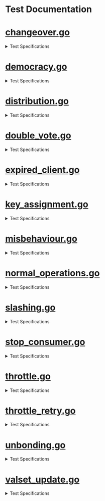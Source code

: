 # Test Documentation

# [changeover.go](../../tests/integration/changeover.go) 
<details><summary> Test Specifications </summary>

| Function | Short Description |
|----------|-------------------|
 [TestRecycleTransferChannel](../../tests/integration/changeover.go#L17) | TestRecycleTransferChannel tests that an existing transfer channel can be reused when transitioning from a standalone to a consumer chain.<details><summary>Details</summary>The test case:<br>* sets up a provider chain and a standalone chain<br>* creates a connection between the two chains<br>* creates a transfer channel between the two chains<br>* transitions the standalone chain to a consumer chain<br>* confirms that no extra transfer channel is created, thus only one transfer channel and one CCV channel exist.</details> |
</details>

# [democracy.go](../../tests/integration/democracy.go) 
<details><summary> Test Specifications </summary>

| Function | Short Description |
|----------|-------------------|
 [TestDemocracyRewardsDistribution](../../tests/integration/democracy.go#L78) | TestDemocracyRewardsDistribution checks that rewards to democracy representatives, community pool, and provider redistribution account are done correctly.<details><summary>Details</summary>* Set up a democracy consumer chain.<br>* Create a new block.<br>* Check that rewards to democracy representatives, community pool, and provider redistribution account are distributed in the right proportions.</details> |
 [TestDemocracyGovernanceWhitelisting](../../tests/integration/democracy.go#L194) | TestDemocracyGovernanceWhitelisting checks that only whitelisted governance proposals can be executed on democracy consumer chains.<details><summary>Details</summary>For context, see the whitelist for proposals in app/consumer-democracy/proposals_whitelisting.go.<br>* Set up a democracy consumer chain.<br>* Submit a proposal containing changes to the auth and mint module parameters.<br>* Check that the proposal is not executed, since the change to the auth module is not whitelisted.<br>* Submit a proposal containing changes *only* to the mint module parameters.<br>* Check that the proposal is executed, since the change to the mint module is whitelisted.<br>* Submit a proposal containing changes *only* to the auth module parameters.<br>* Check that again, the proposal is not executed, since the change to the auth module is not whitelisted.</details> |
 [TestDemocracyMsgUpdateParams](../../tests/integration/democracy.go#L294) | TestDemocracyMsgUpdateParams checks that the consumer parameters can be updated through a governance proposal.<details><summary>Details</summary>* Set up a democracy consumer chain.<br>* Submit a proposal containing changes to the consumer module parameters.<br>* Check that the proposal is executed, and the parameters are updated.</details> |
</details>

# [distribution.go](../../tests/integration/distribution.go) 
<details><summary> Test Specifications </summary>

| Function | Short Description |
|----------|-------------------|
 [TestRewardsDistribution](../../tests/integration/distribution.go#L32) | TestRewardsDistribution tests the distribution of rewards from the consumer chain to the provider chain.<details><summary>Details</summary>* Set up a provider and consumer chain and completes the channel initialization.<br>* Send tokens into the FeeCollector on the consumer chain,<br>and check that these tokens distributed correctly across the provider and consumer chain.<br>* Check that the tokens are distributed purely on the consumer chain,<br>then advance the block height to make the consumer chain send a packet with rewards to the provider chain.<br>* Don't whitelist the consumer denom, so that the tokens stay in the ConsumerRewardsPool on the provider chain.</details> |
 [TestSendRewardsRetries](../../tests/integration/distribution.go#L190) | TestSendRewardsRetries tests that failed reward transmissions are retried every BlocksPerDistributionTransmission blocks<details><summary>Details</summary>* Set up a provider and consumer chain and complete the channel initialization.<br>* Fill the fee pool on the consumer chain, then corrupt the transmission channel<br>and try to send rewards to the provider chain, which should fail.<br>* Advance the block height to trigger a retry of the reward transmission, and confirm that this time, the transmission is successful.</details> |
 [TestEndBlockRD](../../tests/integration/distribution.go#L272) | TestEndBlockRD tests that the last transmission block height is correctly updated after the expected number of block have passed.<details><summary>Details</summary>* Set up CCV and transmission channels between the provider and consumer chains.<br>* Fill the fee pool on the consumer chain, prepare the system for reward<br>distribution, and optionally corrupt the transmission channel to simulate failure scenarios.<br>* After advancing the block height, verify whether the LBTH is updated correctly<br>and if the escrow balance changes as expected.<br>* Check that the IBC transfer states are discarded if the reward distribution<br>to the provider has failed.<br><br>Note: this method is effectively a unit test for EndBLockRD(), but is written as an integration test to avoid excessive mocking.</details> |
 [TestSendRewardsToProvider](../../tests/integration/distribution.go#L395) | TestSendRewardsToProvider is effectively a unit test for SendRewardsToProvider(), but is written as an integration test to avoid excessive mocking.<details><summary>Details</summary>* Set up CCV and transmission channels between the provider and consumer chains.<br>* Verify the SendRewardsToProvider() function under various scenarios and checks if the<br>function handles each scenario correctly by ensuring the expected number of token transfers.</details> |
 [TestIBCTransferMiddleware](../../tests/integration/distribution.go#L542) | TestIBCTransferMiddleware tests the logic of the IBC transfer OnRecvPacket callback.<details><summary>Details</summary>* Set up IBC and transfer channels.<br>* Simulate various scenarios of token transfers from the provider chain to<br>the consumer chain, and evaluate how the middleware processes these transfers.<br>* Ensure that token transfers are handled correctly and rewards are allocated as expected.</details> |
 [TestAllocateTokens](../../tests/integration/distribution.go#L736) | TestAllocateTokens is a happy-path test of the consumer rewards pool allocation to opted-in validators and the community pool.<details><summary>Details</summary>* Set up a provider chain and multiple consumer chains, and initialize the channels between them.<br>* Fund the consumer rewards pools on the provider chain and allocate rewards to the consumer chains.<br>* Begin a new block to cause rewards to be distributed to the validators and the community pool,<br>and check that the rewards are allocated as expected.</details> |
 [TestAllocateTokensToConsumerValidators](../../tests/integration/distribution.go#L883) | TestAllocateTokensToConsumerValidators tests the allocation of tokens to consumer validators.<details><summary>Details</summary>* The test exclusively uses the provider chain.<br>* Set up a current set of consumer validators, then call the AllocateTokensToConsumerValidators<br>function to allocate a number of tokens to the validators.<br>* Check that the expected number of tokens were allocated to the validators.<br>* The test covers the following scenarios:<br>  - The tokens to be allocated are empty<br>  - The consumer validator set is empty<br>  - The tokens are allocated to a single validator<br>  - The tokens are allocated to multiple validators</details> |
 [TestAllocateTokensToConsumerValidatorsWithDifferentValidatorHeights](../../tests/integration/distribution.go#L1028) | TestAllocateTokensToConsumerValidatorsWithDifferentValidatorHeights tests AllocateTokensToConsumerValidators test with consumer validators that have different heights.<details><summary>Details</summary>* Set up a context where the consumer validators have different join heights and verify that rewards are<br>correctly allocated only to validators who have been active long enough.<br>* Ensure that rewards are evenly distributed among eligible validators, that validators<br>can withdraw their rewards correctly, and that no rewards are allocated to validators<br>who do not meet the required join height criteria.<br>* Confirm that validators that have been consumer validators for some time receive rewards,<br>while validators that recently became consumer validators do not receive rewards.</details> |
 [TestMultiConsumerRewardsDistribution](../../tests/integration/distribution.go#L1148) | TestMultiConsumerRewardsDistribution tests the rewards distribution of multiple consumers chains.<details><summary>Details</summary>* Set up multiple consumer and transfer channels and verify the distribution of rewards from<br>various consumer chains to the provider's reward pool.<br>* Ensure that the consumer reward pools are correctly populated<br>and that rewards are properly transferred to the provider.<br>* Checks that the provider's reward pool balance reflects the accumulated<br>rewards from all consumer chains after processing IBC transfer packets and relaying<br>committed packets.</details> |
</details>

# [double_vote.go](../../tests/integration/double_vote.go) 
<details><summary> Test Specifications </summary>

| Function | Short Description |
|----------|-------------------|
 [TestHandleConsumerDoubleVoting](../../tests/integration/double_vote.go#L23) | TestHandleConsumerDoubleVoting tests the handling of double voting evidence from the consumer chain.<details><summary>Details</summary>* Set up a CCV channel.<br>* Create various double voting scenarios and submit those to the provider chain.<br>* Check if the provider chain correctly processes the evidence, jail and tombstone validators as needed, and apply the<br>correct slashing penalties.<br>* Verify that invalid evidence is properly rejected and does not result in incorrect penalties.</details> |
 [TestHandleConsumerDoubleVotingSlashesUndelegationsAndRelegations](../../tests/integration/double_vote.go#L283) | TestHandleConsumerDoubleVotingSlashesUndelegationsAndRelegations tests the handling of double voting evidence from the consumer chain and checks if slashing, undelegations, and redelegations are correctly processed.<details><summary>Details</summary>* Set up a CCV channel.<br>* Create various double voting scenarios and submit those to the provider chain.<br>* Verify that the evidence is processed correctly.<br>* Ensure that the provider chain slashes the validator appropriately, and that it handles undelegations and redelegations accurately.<br>* Confirm that the validator’s staking status reflects these actions.<br>* Check if the slashing penalties are applied correctly and update the validator’s balance and delegations as expected.</details> |
</details>

# [expired_client.go](../../tests/integration/expired_client.go) 
<details><summary> Test Specifications </summary>

| Function | Short Description |
|----------|-------------------|
 [TestVSCPacketSendExpiredClient](../../tests/integration/expired_client.go#L29) | TestVSCPacketSendExpiredClient tests queueing of VSCPackets when the consumer client is expired.<details><summary>Details</summary>* Set up a CCV channel and expire the client on consumer chain.<br>* Bond tokens to provider, send CCV packet to consumer and check pending packets.<br>* While the consumer client is expired (or inactive for some reason) all packets will be queued.<br>* The packet sending and checks are then repeated.<br>* More tokens are bonded on provider to change validator powers.<br>* Upgrade expired client to the consumer and all packets are cleared once the consumer client is established.</details> |
 [TestConsumerPacketSendExpiredClient](../../tests/integration/expired_client.go#L95) | TestConsumerPacketSendExpiredClient tests the consumer sending packets when the provider client is expired.<details><summary>Details</summary>* Set up a CCV channel and bond tokens on provider.<br>* Send CCV packet to consumer and rebond tokens on provider.<br>* Check for pending VSC packets and relay all VSC packets to consumer.<br>* The provider client is then expired.<br>* Confirm that while the provider client is expired all packets will be queued and then cleared<br>once the provider client is upgraded.</details> |
</details>

# [key_assignment.go](../../tests/integration/key_assignment.go) 
<details><summary> Test Specifications </summary>

| Function | Short Description |
|----------|-------------------|
 [TestKeyAssignment](../../tests/integration/key_assignment.go#L35) | TestKeyAssignment tests key assignments relayed from the provider chain to the consumer chain at different times in the protocol lifecycle.<details><summary>Details</summary>Each test scenario sets up a provider chain and then assigns a key for a validator.<br>However, the assignment comes at different times in the protocol lifecycle.<br>The test covers the following scenarios:<br>* successfully assign the key before the CCV channel initialization is complete, then check that a VSCPacket is indeed queued<br>* successfully assign the key after the CCV channel initialization is complete<br>* successfully assign the key during an same epoch where the validator power changes<br>* get an error when assigning the same key twice in the same block by different validators<br>* get an error when assigning the same key twice in the same block by the same validator<br>* successfully assign two different keys in the same block by one validator<br>* get an error when assigning the same key twice in different blocks by different validators<br>* get an error when assigning the same key twice in different blocks by the same validator<br>For each scenario where the key assignment does not produce an error,<br>the test also checks that VSCPackets are relayed to the consumer chain and that the clients on<br>the provider and consumer chain can be updated.<br>TODO: Remove panics when unexpected error occurs.</details> |
</details>

# [misbehaviour.go](../../tests/integration/misbehaviour.go) 
<details><summary> Test Specifications </summary>

| Function | Short Description |
|----------|-------------------|
 [TestHandleConsumerMisbehaviour](../../tests/integration/misbehaviour.go#L25) | TestHandleConsumerMisbehaviour tests the handling of consumer misbehavior.<details><summary>Details</summary>* Set up a CCV channel and send an empty VSC packet to ensure that the consumer client revision height is greater than 0.<br>* Construct a Misbehaviour object with two conflicting headers and process the equivocation evidence.<br>* Verify that the provider chain correctly processes this misbehavior.<br>* Ensure that all involved validators are jailed, tombstoned, and slashed according to the expected outcomes.<br>* Assert that their tokens are adjusted based on the slashing fraction.</details> |
 [TestGetByzantineValidators](../../tests/integration/misbehaviour.go#L101) | TestGetByzantineValidators checks the GetByzantineValidators function on various instances of misbehaviour.<details><summary>Details</summary>* Set up a provider and consumer chain.<br>* Create a header with a subset of the validators on the consumer chain, then create a second header (in a variety of different ways),<br>and check which validators are considered Byzantine by calling the GetByzantineValidators function.<br>* The test scenarios are:<br>- when one of the headers is empty, the function should return an error<br>- when one of the headers has a corrupted validator set (e.g. by a validator having a different public key), the function should return an error<br>- when the signatures in one of the headers are corrupted, the function should return an error<br>- when the attack is an amnesia attack (i.e. the headers have different block IDs), no validator is considered byzantine<br>- for non-amnesia misbehaviour, all validators that signed both headers are considered byzantine</details> |
 [TestCheckMisbehaviour](../../tests/integration/misbehaviour.go#L399) | TestCheckMisbehaviour tests that the CheckMisbehaviour function correctly checks for misbehaviour.<details><summary>Details</summary>* Set up a provider and consumer chain.<br>* Create a valid client header and then create a misbehaviour by creating a second header in a variety of different ways.<br>* Check that the CheckMisbehaviour function correctly checks for misbehaviour by verifying that<br>it returns an error when the misbehaviour is invalid and no error when the misbehaviour is valid.<br>* The test scenarios are:<br>  - both headers are identical (returns an error)<br>  - the misbehaviour is not for the consumer chain (returns an error)<br>  - passing an invalid client id (returns an error)<br>  - passing a misbehaviour with different header height (returns an error)<br>  - passing a misbehaviour older than the min equivocation evidence height (returns an error)<br>  - one header of the misbehaviour has insufficient voting power (returns an error)<br>  - passing a valid misbehaviour (no error)<br><br>* Test does not test actually submitting the misbehaviour to the chain or freezing the client.</details> |
</details>

# [normal_operations.go](../../tests/integration/normal_operations.go) 
<details><summary> Test Specifications </summary>

| Function | Short Description |
|----------|-------------------|
 [TestHistoricalInfo](../../tests/integration/normal_operations.go#L19) | TestHistoricalInfo tests the tracking of historical information in the context of new blocks being committed.<details><summary>Details</summary>* Save the initial number of CC validators and current block height.<br>* Add a new validator and then advance the blockchain by one block, triggering the tracking of historical information.<br>* Create 2 validators and then call TrackHistoricalInfo with header block height.<br>* Verify that historical information is pruned correctly and that the validator set is updated as expected.<br>* Check if the historical information is correctly handled and pruned based on the block height.</details> |
</details>

# [slashing.go](../../tests/integration/slashing.go) 
<details><summary> Test Specifications </summary>

| Function | Short Description |
|----------|-------------------|
 [TestRelayAndApplyDowntimePacket](../../tests/integration/slashing.go#L50) | TestRelayAndApplyDowntimePacket tests that downtime slash packets can be properly relayed from consumer to provider, handled by provider, with a VSC and jailing eventually effective on consumer and provider.<details><summary>Details</summary>* Set up CCV channels and retrieve consumer validators.<br>* Select a validator and create its consensus address.<br>* Retrieve the provider consensus address that corresponds to the consumer consensus address of the validator.<br>* The validator's current state is also retrieved, including its token balance,<br>* Set validator's signing information is to ensure it will be jailed for downtime.<br>* Create the slashing packet and send it from the consumer chain to the provider chain with a specified timeout.<br>* Receive the packet and verify that the validator was removed from the provider validator set.<br>* Relay VSC packets from the provider chain to each consumer chain and verify that the consumer chains correctly process these packets.<br>* Check the validator's balance and status on the provider chain to ensure it was jailed correctly but not slashed,<br>and its unjailing time is updated.<br>* Reset the outstanding downtime flag on the consumer chain, and ensure that the consumer<br>chain acknowledges receipt of the packet from the provider chain.<br><br>Note: This method does not test the actual slash packet sending logic for downtime<br>and double-signing, see TestValidatorDowntime and TestValidatorDoubleSigning for<br>those types of tests.</details> |
 [TestSlashPacketAcknowledgement](../../tests/integration/slashing.go#L185) | TestSlashPacketAcknowledgement tests the handling of a slash packet acknowledgement.<details><summary>Details</summary>* Set up a provider and consumer chain, with channel initialization between them performed.<br>* Send a slash packet with randomized fields from the consumer to the provider.<br>* The provider processes the packet</details> |
 [TestHandleSlashPacketDowntime](../../tests/integration/slashing.go#L236) | TestHandleSlashPacketDowntime tests the handling of a downtime related slash packet, with integration tests.<details><summary>Details</summary>* Retrieve a validator from provider chain's validators and checks if it's bonded.<br>* Set tThe signing information for the validator.<br>* The provider processes the downtime slashing packet from the consumer.<br>* Check that the validator has been jailed as a result of the downtime slashing packet being processed.<br>* Verify that the validator’s signing information is updated and that the jailing duration is set correctly.<br><br>Note that only downtime slash packets are processed by HandleSlashPacket.</details> |
 [TestOnRecvSlashPacketErrors](../../tests/integration/slashing.go#L283) | TestOnRecvSlashPacketErrors tests errors for the OnRecvSlashPacket method in an integration testing setting.<details><summary>Details</summary>* Set up all CCV channels and expect panic if the channel is not established via dest channel of packet.<br>* After the correct channelID is added to the packet, a panic shouldn't occur anymore.<br>* Create an instance of SlashPacketData and then verify correct processing and error handling<br>for slashing packets received by the provider chain.<br>TODO: Move to unit tests.</details> |
 [TestValidatorDowntime](../../tests/integration/slashing.go#L412) | TestValidatorDowntime tests if a slash packet is sent and if the outstanding slashing flag is switched when a validator has downtime on the slashing module.<details><summary>Details</summary>* Set up all CCV channel and send an empty VSC packet, then retrieve the address of a validator.<br>* Validator signs blocks for the duration of the signedBlocksWindow and a slash packet is constructed to be sent and committed.<br>* Simulate the validator missing blocks and then verify that the validator is jailed and the jailed time is correctly updated.<br>* Ensure that the missed block counters are reset.<br>* Check that there is a pending slash packet in the queue, and then send the pending packets.<br>* Check if slash record is created and verify that the consumer queue still contains the packet since no<br>acknowledgment has been received from the provider.<br>* Verify that the slash packet was sent and check that the outstanding slashing flag prevents the jailed validator to keep missing block.</details> |
 [TestQueueAndSendSlashPacket](../../tests/integration/slashing.go#L533) | TestQueueAndSendSlashPacket tests the integration of QueueSlashPacket with SendPackets. In normal operation slash packets are queued in BeginBlock and sent in EndBlock.<details><summary>Details</summary>* Set up all CCV channels and then queue slash packets for both downtime and double-signing infractions.<br>* Check that the correct number of slash requests are stored in the queue, including duplicates for downtime infractions.<br>* Prepare the CCV channel for sending actual slash packets.<br>* Send the slash packets and check that the outstanding downtime flags are correctly set for validators that were slashed<br>for downtime infractions.<br>* Ensure that the pending data packets queue is empty.<br>TODO: Move to unit tests.</details> |
 [TestCISBeforeCCVEstablished](../../tests/integration/slashing.go#L618) | TestCISBeforeCCVEstablished tests that the consumer chain doesn't panic or have any undesired behavior when a slash packet is queued before the CCV channel is established. Then once the CCV channel is established, the slash packet should be sent soon after.<details><summary>Details</summary>* Check that no pending packets exist and that there's no slash record found.<br>* Triggers a slashing event which queues a slash packet.<br>* The slash packet should be queued but not sent, and it should stay like that until the CCV channel is established and the packet is sent.<br>*Verify that a slashing record now exists, indicating that the slashing packet has been successfully sent.</details> |
</details>

# [stop_consumer.go](../../tests/integration/stop_consumer.go) 
<details><summary> Test Specifications </summary>

| Function | Short Description |
|----------|-------------------|
 [TestStopConsumerChain](../../tests/integration/stop_consumer.go#L26) | TestStopConsumerChain tests the functionality of stopping a consumer chain at a higher level than unit tests.<details><summary>Details</summary>* Retrieve a validator from the provider chain's validators and then the delegator address.<br>* Set up test operations, populating the provider chain states using the following operations:<br>  - Setup CCV channels; establishes the CCV channel and sets channelToChain, chainToChannel, and initHeight mapping for the consumer chain ID.<br>  - Delegate the total bond amount to the chosen validator.<br>  - Undelegate the shares in four consecutive blocks evenly; create UnbondingOp and UnbondingOpIndex entries for the consumer chain ID.<br>  - Set SlashAck state for the consumer chain ID.<br><br>* After, the setup operations are executed, and the consumer chain is stopped.<br>* Check that the state associated with the consumer chain is properly cleaned up after it is stopped.</details> |
 [TestStopConsumerOnChannelClosed](../../tests/integration/stop_consumer.go#L117) | TestStopConsumerOnChannelClosed tests stopping a consumer chain correctly.<details><summary>Details</summary>* Set up CCV channel and transfer channel, and send empty VSC packet.<br>* Stop the consumer chain and verify that the provider chain's channel end is closed.<br><br>TODO Simon: implement OnChanCloseConfirm in IBC-GO testing to close the consumer chain's channel end</details> |
</details>

# [throttle.go](../../tests/integration/throttle.go) 
<details><summary> Test Specifications </summary>

| Function | Short Description |
|----------|-------------------|
 [TestBasicSlashPacketThrottling](../../tests/integration/throttle.go#L35) | TestBasicSlashPacketThrottling tests slash packet throttling with a single consumer, two slash packets, and no VSC matured packets. The most basic scenario.<details><summary>Details</summary>* Set up various test cases, all CCV channels and validator powers.<br>* Retrieve the initial value of the slash meter, and the test verify it has the expected value.<br>* All validators are retrieved as well, and it's ensured that none of them are jailed from the start.<br>* Create a slash packet for the first validator and send it from the consumer to the provider.<br>* Asserts that validator 0 is jailed, has no power, and that the slash meter and allowance have the expected values.<br>* Then, create a second slash packet for a different validator, and check if the second validator is<br>not jailed after sending the second slash packet.<br>* Replenishes the slash meter until it is positive.<br>* Assert that validator 2 is jailed once the slash packet is retried and that it has no more voting power.</details> |
 [TestMultiConsumerSlashPacketThrottling](../../tests/integration/throttle.go#L219) | TestMultiConsumerSlashPacketThrottling tests slash packet throttling in the context of multiple consumers sending slash packets to the provider, with VSC matured packets sprinkled around.<details><summary>Details</summary>* Set up all CCV channels and validator powers.<br>* Choose three consumer bundles from the available bundles.<br>* Send the slash packets from each of the chosen consumer bundles to the provider chain. They will each slash a different validator.<br>* Confirm that the slash packet for the first consumer was handled first, and afterward, the slash packets for the second and<br>third consumers were bounced.<br>* Check the total power of validators in the provider chain to ensure it reflects the expected state after the first validator has been jailed.<br>* Replenish the slash meter and handle one of the two queued slash packet entries when both are retried.<br>* Verify again that the total power is updated.<br>* Replenish the slash meter one more time, and handle the final slash packet.<br>* Confirm that all validators are jailed.</details> |
 [TestPacketSpam](../../tests/integration/throttle.go#L348) | TestPacketSpam confirms that the provider can handle a large number of incoming slash packets in a single block.<details><summary>Details</summary>* Set up all CCV channels and validator powers.<br>* Set the parameters related to the handling of slash packets.<br>* Prepare the slash packets for the first three validators, and create 500 slash packets, alternating between<br>downtime and double-sign infractions.<br>* Simulate the reception of the 500 packets by the provider chain within the same block.<br>* Verify that the first three validators have been jailed as expected. This confirms that the<br>system correctly processed the slash packets and applied the penalties.</details> |
 [TestDoubleSignDoesNotAffectThrottling](../../tests/integration/throttle.go#L420) | TestDoubleSignDoesNotAffectThrottling tests that a large number of double sign slash packets do not affect the throttling mechanism.<details><summary>Details</summary>* Set up a scenario where 3 validators are slashed for double signing, and the 4th is not.<br>* Send 500 double sign slash packets from a consumer to the provider in a single block.<br>* Confirm that the slash meter is not affected by this, and that no validators are jailed.</details> |
 [TestSlashingSmallValidators](../../tests/integration/throttle.go#L508) | TestSlashingSmallValidators tests that multiple slash packets from validators with small power can be handled by the provider chain in a non-throttled manner.<details><summary>Details</summary>* Set up all CCV channels and delegate tokens to four validators, giving the first validator a larger amount of power.<br>* Initialize the slash meter, and verify that none of the validators are jailed before the slash packets are processed.<br>* Set up default signing information for the three smaller validators to prepare them for being jailed.<br>* The slash packets for the small validators are then constructed and sent.<br>* Verify validator powers after processing the slash packets.<br>* Confirm that the large validator remains unaffected and that the three smaller ones have been penalized and jailed.</details> |
 [TestSlashMeterAllowanceChanges](../../tests/integration/throttle.go#L587) | TestSlashMeterAllowanceChanges tests scenarios where the slash meter allowance is expected to change.<details><summary>Details</summary>* Set up all CCV channels, verify the initial slash meter allowance, and update the power of validators.<br>* Confirm that the value of the slash meter allowance is adjusted correctly after updating the validators' powers.<br>* Change the replenish fraction and assert the new expected allowance.<br><br>TODO: This should be a unit test, or replaced by TestTotalVotingPowerChanges.</details> |
 [TestSlashAllValidators](../../tests/integration/throttle.go#L619) | TestSlashAllValidators is similar to TestSlashSameValidator, but 100% of validators' power is jailed in a single block.<details><summary>Details</summary>* Set up all CCV channels and validator powers.<br>* Set the slash meter parameters.<br>* Create one slash packet for each validator, and then an additional five more for each validator<br>in order to test the system's ability to handle multiple slashing events in a single block.<br>* Receive and process each slashing packet in the provider chain and check that all validators are jailed as expected.<br><br>Note: This edge case should not occur in practice, but it is useful to validate that<br>the slash meter can allow any number of slash packets to be handled in a single block when<br>its allowance is set to "1.0".</details> |
</details>

# [throttle_retry.go](../../tests/integration/throttle_retry.go) 
<details><summary> Test Specifications </summary>

| Function | Short Description |
|----------|-------------------|
 [TestSlashRetries](../../tests/integration/throttle_retry.go#L27) | TestSlashRetries tests the throttling v2 retry logic at an integration level.<details><summary>Details</summary>* Set up the CCV channels and the provider.<br>* Retrieve the validators and ensure that none are initially jailed.<br>* Select two validators and set up their signing information.<br>* Set up the consumer, and then construct and queue a slashing packet for the first validator.<br>* Verify that the packet is sent.<br>* Receive the packet on the provider side and handle it.<br>* Confirm that the first validator has been jailed and check the provider's slash meter to ensure it reflects the correct state.<br>* Acknowledge the packet on the consumer chain, and verify that the slash record has been deleted and no pending packets remain.<br>* Confirm that packet sending is now permitted.<br>* Queue a second slashing packet for the second validator and verify its pending status.<br>* Handle the second packet, check that the second validator is jailed, and confirm<br>the final state of the slash record and pending packets on the consumer chain.</details> |
</details>

# [unbonding.go](../../tests/integration/unbonding.go) 
<details><summary> Test Specifications </summary>

| Function | Short Description |
|----------|-------------------|
 [TestUndelegationCompletion](../../tests/integration/unbonding.go#L16) | TestUndelegationCompletion tests that undelegations complete after the unbonding period elapses on the provider, regardless of the consumer's state<details><summary>Details</summary>* Set up CCV channel.<br>* Perform initial delegation of tokens followed by a partial undelegation (1/4 of the tokens).<br>* Verify that the staking unbonding operation is created as expected.<br>* Increment provider block height.<br>* Check that the unbonding operation has been completed.<br>* Verify that the token balances are correctly updated and the expected amount of tokens has been returned to the account.</details> |
</details>

# [valset_update.go](../../tests/integration/valset_update.go) 
<details><summary> Test Specifications </summary>

| Function | Short Description |
|----------|-------------------|
 [TestPacketRoundtrip](../../tests/integration/valset_update.go#L15) | TestPacketRoundtrip tests a CCV packet roundtrip when tokens are bonded on the provider.<details><summary>Details</summary>* Set up CCV and transfer channels.<br>* Bond some tokens on the provider side in order to change validator power.<br>* Relay a packet from the provider chain to the consumer chain.<br>* Relays a matured packet from the consumer chain back to the provider chain.</details> |
</details>

